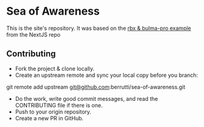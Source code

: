 # Sea of Awareness

This is the site's repository. It was based on the [rbx & bulma-pro example](https://github.com/zeit/next.js/tree/canary/examples/with-rbx-bulma-pro) from the NextJS repo

## Contributing

- Fork the project & clone locally.
- Create an upstream remote and sync your local copy before you branch:

git remote add upstream git@github.com:berrutti/sea-of-awareness.git

- Do the work, write good commit messages, and read the CONTRIBUTING file if there is one.
- Push to your origin repository.
- Create a new PR in GitHub.
